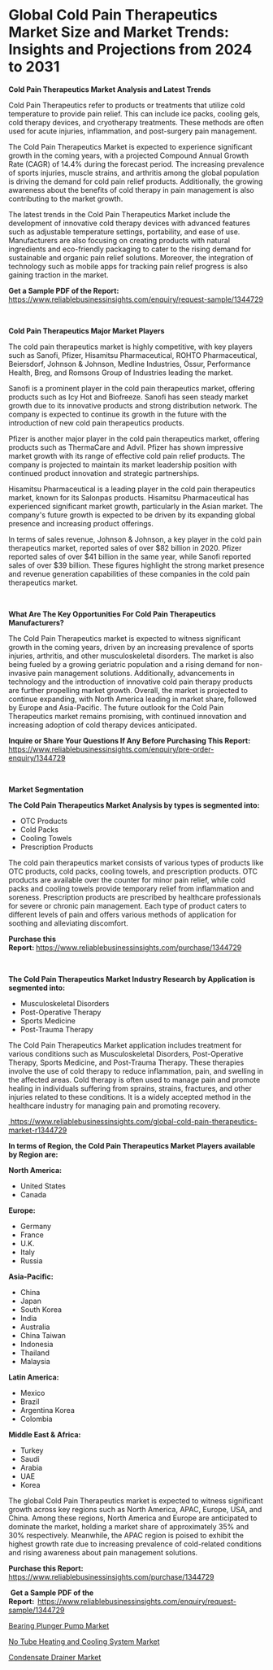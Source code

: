 <p><h1>Global Cold Pain Therapeutics Market Size and Market Trends: Insights and Projections from 2024 to 2031</h1></p><p><strong>Cold Pain Therapeutics Market Analysis and Latest Trends</strong></p>
<p><p>Cold Pain Therapeutics refer to products or treatments that utilize cold temperature to provide pain relief. This can include ice packs, cooling gels, cold therapy devices, and cryotherapy treatments. These methods are often used for acute injuries, inflammation, and post-surgery pain management.</p><p>The Cold Pain Therapeutics Market is expected to experience significant growth in the coming years, with a projected Compound Annual Growth Rate (CAGR) of 14.4% during the forecast period. The increasing prevalence of sports injuries, muscle strains, and arthritis among the global population is driving the demand for cold pain relief products. Additionally, the growing awareness about the benefits of cold therapy in pain management is also contributing to the market growth.</p><p>The latest trends in the Cold Pain Therapeutics Market include the development of innovative cold therapy devices with advanced features such as adjustable temperature settings, portability, and ease of use. Manufacturers are also focusing on creating products with natural ingredients and eco-friendly packaging to cater to the rising demand for sustainable and organic pain relief solutions. Moreover, the integration of technology such as mobile apps for tracking pain relief progress is also gaining traction in the market.</p></p>
<p><strong>Get a Sample PDF of the Report:&nbsp;</strong> <a href="https://www.reliablebusinessinsights.com/enquiry/request-sample/1344729">https://www.reliablebusinessinsights.com/enquiry/request-sample/1344729</a></p>
<p>&nbsp;</p>
<p><strong>Cold Pain Therapeutics Major Market Players</strong></p>
<p><p>The cold pain therapeutics market is highly competitive, with key players such as Sanofi, Pfizer, Hisamitsu Pharmaceutical, ROHTO Pharmaceutical, Beiersdorf, Johnson & Johnson, Medline Industries, Össur, Performance Health, Breg, and Romsons Group of Industries leading the market. </p><p>Sanofi is a prominent player in the cold pain therapeutics market, offering products such as Icy Hot and Biofreeze. Sanofi has seen steady market growth due to its innovative products and strong distribution network. The company is expected to continue its growth in the future with the introduction of new cold pain therapeutics products.</p><p>Pfizer is another major player in the cold pain therapeutics market, offering products such as ThermaCare and Advil. Pfizer has shown impressive market growth with its range of effective cold pain relief products. The company is projected to maintain its market leadership position with continued product innovation and strategic partnerships.</p><p>Hisamitsu Pharmaceutical is a leading player in the cold pain therapeutics market, known for its Salonpas products. Hisamitsu Pharmaceutical has experienced significant market growth, particularly in the Asian market. The company's future growth is expected to be driven by its expanding global presence and increasing product offerings.</p><p>In terms of sales revenue, Johnson & Johnson, a key player in the cold pain therapeutics market, reported sales of over $82 billion in 2020. Pfizer reported sales of over $41 billion in the same year, while Sanofi reported sales of over $39 billion. These figures highlight the strong market presence and revenue generation capabilities of these companies in the cold pain therapeutics market.</p></p>
<p>&nbsp;</p>
<p><strong>What Are The Key Opportunities For Cold Pain Therapeutics Manufacturers?</strong></p>
<p><p>The Cold Pain Therapeutics market is expected to witness significant growth in the coming years, driven by an increasing prevalence of sports injuries, arthritis, and other musculoskeletal disorders. The market is also being fueled by a growing geriatric population and a rising demand for non-invasive pain management solutions. Additionally, advancements in technology and the introduction of innovative cold pain therapy products are further propelling market growth. Overall, the market is projected to continue expanding, with North America leading in market share, followed by Europe and Asia-Pacific. The future outlook for the Cold Pain Therapeutics market remains promising, with continued innovation and increasing adoption of cold therapy devices anticipated.</p></p>
<p><strong>Inquire or Share Your Questions If Any Before Purchasing This Report:</strong> <a href="https://www.reliablebusinessinsights.com/enquiry/pre-order-enquiry/1344729">https://www.reliablebusinessinsights.com/enquiry/pre-order-enquiry/1344729</a></p>
<p>&nbsp;</p>
<p><strong>Market Segmentation</strong></p>
<p><strong>The Cold Pain Therapeutics Market Analysis by types is segmented into:</strong></p>
<p><ul><li>OTC Products</li><li>Cold Packs</li><li>Cooling Towels</li><li>Prescription Products</li></ul></p>
<p><p>The cold pain therapeutics market consists of various types of products like OTC products, cold packs, cooling towels, and prescription products. OTC products are available over the counter for minor pain relief, while cold packs and cooling towels provide temporary relief from inflammation and soreness. Prescription products are prescribed by healthcare professionals for severe or chronic pain management. Each type of product caters to different levels of pain and offers various methods of application for soothing and alleviating discomfort.</p></p>
<p><strong>Purchase this Report:&nbsp;</strong><a href="https://www.reliablebusinessinsights.com/purchase/1344729">https://www.reliablebusinessinsights.com/purchase/1344729</a></p>
<p>&nbsp;</p>
<p><strong>The Cold Pain Therapeutics Market Industry Research by Application is segmented into:</strong></p>
<p><ul><li>Musculoskeletal Disorders</li><li>Post-Operative Therapy</li><li>Sports Medicine</li><li>Post-Trauma Therapy</li></ul></p>
<p><p>The Cold Pain Therapeutics Market application includes treatment for various conditions such as Musculoskeletal Disorders, Post-Operative Therapy, Sports Medicine, and Post-Trauma Therapy. These therapies involve the use of cold therapy to reduce inflammation, pain, and swelling in the affected areas. Cold therapy is often used to manage pain and promote healing in individuals suffering from sprains, strains, fractures, and other injuries related to these conditions. It is a widely accepted method in the healthcare industry for managing pain and promoting recovery.</p></p>
<p><a href="https://www.reliablebusinessinsights.com/global-cold-pain-therapeutics-market-r1344729">&nbsp;https://www.reliablebusinessinsights.com/global-cold-pain-therapeutics-market-r1344729</a></p>
<p><strong>In terms of Region, the Cold Pain Therapeutics Market Players available by Region are:</strong></p>
<p>
    <p> <strong> North America: </strong>
        <ul>
            <li>United States</li>
            <li>Canada</li>
        </ul>
        </p> 
    <p> <strong> Europe: </strong>
        <ul>
            <li>Germany</li>
            <li>France</li>
            <li>U.K.</li>
            <li>Italy</li>
            <li>Russia</li>
        </ul>
        </p> 
    <p> <strong> Asia-Pacific: </strong>
        <ul>
            <li>China</li>
            <li>Japan</li>
            <li>South Korea</li>
            <li>India</li>
            <li>Australia</li>
            <li>China Taiwan</li>
            <li>Indonesia</li>
            <li>Thailand</li>
            <li>Malaysia</li>
        </ul>
        </p> 
    <p> <strong> Latin America: </strong>
        <ul>
            <li>Mexico</li>
            <li>Brazil</li>
            <li>Argentina Korea</li>
            <li>Colombia</li>
        </ul>
        </p> 
    <p> <strong> Middle East & Africa: </strong>
        <ul>
            <li>Turkey</li>
            <li>Saudi</li>
            <li>Arabia</li>
            <li>UAE</li>
            <li>Korea</li>
        </ul>
    </p>
    </p>
<p><p>The global Cold Pain Therapeutics market is expected to witness significant growth across key regions such as North America, APAC, Europe, USA, and China. Among these regions, North America and Europe are anticipated to dominate the market, holding a market share of approximately 35% and 30% respectively. Meanwhile, the APAC region is poised to exhibit the highest growth rate due to increasing prevalence of cold-related conditions and rising awareness about pain management solutions.</p></p>
<p><strong>Purchase this Report: </strong><a href="https://www.reliablebusinessinsights.com/purchase/1344729">https://www.reliablebusinessinsights.com/purchase/1344729</a></p>
<p>&nbsp;<strong>Get a Sample PDF of the Report:&nbsp;&nbsp;</strong><a href="https://www.reliablebusinessinsights.com/enquiry/request-sample/1344729">https://www.reliablebusinessinsights.com/enquiry/request-sample/1344729</a></p>
<p><strong></strong></p>
<p><p><a href="https://github.com/ajiariaa/Market-Research-Report-List-1/blob/main/bearing-plunger-pump-market.md">Bearing Plunger Pump Market</a></p><p><a href="https://github.com/niyotibauri9/Market-Research-Report-List-1/blob/main/no-tube-heating-and-cooling-system-market.md">No Tube Heating and Cooling System Market</a></p><p><a href="https://github.com/sofayahoo2023/Market-Research-Report-List-5/blob/main/condensate-drainer-market.md">Condensate Drainer Market</a></p></p>